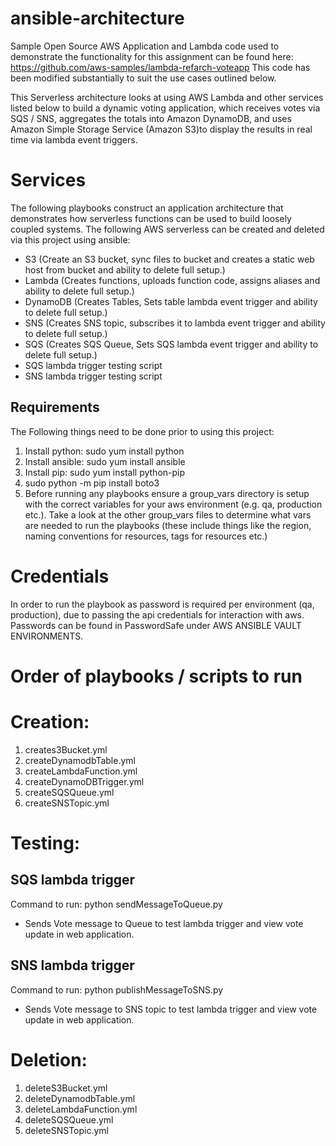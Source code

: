# ansible-architecture
Sample Open Source AWS Application and Lambda code used to demonstrate the functionality for this assignment can be found here:
https://github.com/aws-samples/lambda-refarch-voteapp
This code has been modified substantially to suit the use cases outlined below.

This Serverless architecture looks at using AWS Lambda and other services listed below to build a dynamic voting application, which receives votes via SQS / SNS, 
aggregates the totals into Amazon DynamoDB, and uses Amazon Simple Storage Service (Amazon S3)to display the results in real time via lambda event triggers.

# Services
The following playbooks construct an application architecture that demonstrates how serverless functions can be used to build loosely coupled systems.
The following AWS serverless can be created and deleted via this project using ansible:

- S3 (Create an S3 bucket, sync files to bucket and creates a static web host from bucket and ability to delete full setup.)
- Lambda (Creates functions, uploads function code, assigns aliases and ability to delete full setup.)
- DynamoDB (Creates Tables, Sets table lambda event trigger and ability to delete full setup.)
- SNS (Creates SNS topic, subscribes it to lambda event trigger and ability to delete full setup.)
- SQS (Creates SQS Queue, Sets SQS lambda event trigger and ability to delete full setup.)
- SQS lambda trigger testing script
- SNS lambda trigger testing script

## Requirements
The Following things need to be done prior to using this project:

1. Install python: sudo yum install python 
2. Install ansible: sudo yum install ansible
3. Install pip:  sudo yum install python-pip
4. sudo python -m pip install boto3
5. Before running any playbooks ensure a group_vars directory is setup with the correct variables for your aws environment (e.g. qa, production etc.). Take a look at the other group_vars files to determine what vars are needed to run the playbooks (these include things like the region, naming conventions for resources, tags for resources etc.)

# Credentials
In order to run the playbook as password is required per environment (qa, production), due to passing the api credentials for interaction with aws. Passwords can be found in PasswordSafe under AWS ANSIBLE VAULT ENVIRONMENTS.

# Order of playbooks / scripts to run

# Creation:
1. creates3Bucket.yml
2. createDynamodbTable.yml
3. createLambdaFunction.yml
4. createDynamoDBTrigger.yml
5. createSQSQueue.yml
6. createSNSTopic.yml

# Testing:
## SQS lambda trigger 
Command to run: python sendMessageToQueue.py
- Sends Vote message to Queue to test lambda trigger and view vote update in web application.

## SNS lambda trigger
Command to run: python publishMessageToSNS.py
- Sends Vote message to SNS topic to test lambda trigger and view vote update in web application.

# Deletion:
1. deleteS3Bucket.yml
2. deleteDynamodbTable.yml
3. deleteLambdaFunction.yml
4. deleteSQSQueue.yml
5. deleteSNSTopic.yml

